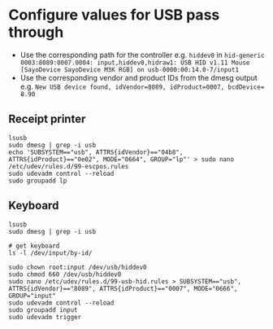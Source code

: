 # Configure values for USB pass through
- Use the corresponding path for the controller e.g. `hiddev0` in `hid-generic 0003:8089:0007.0004: input,hiddev0,hidraw1: USB HID v1.11 Mouse [SayoDevice SayoDevice M3K RGB] on usb-0000:00:14.0-7/input1`
- Use the corresponding vendor and product IDs from the dmesg output e.g. `New USB device found, idVendor=8089, idProduct=0007, bcdDevice= 8.90`

## Receipt printer
```
lsusb
sudo dmesg | grep -i usb
echo 'SUBSYSTEM=="usb", ATTRS{idVendor}=="04b8", ATTRS{idProduct}=="0e02", MODE="0664", GROUP="lp"' > sudo nano /etc/udev/rules.d/99-escpos.rules
sudo udevadm control --reload
sudo groupadd lp

```

## Keyboard
```
lsusb
sudo dmesg | grep -i usb

# get keyboard
ls -l /dev/input/by-id/

sudo chown root:input /dev/usb/hiddev0
sudo chmod 660 /dev/usb/hiddev0
sudo nano /etc/udev/rules.d/99-usb-hid.rules > SUBSYSTEM=="usb", ATTRS{idVendor}=="8089", ATTRS{idProduct}=="0007", MODE="0666", GROUP="input"
sudo udevadm control --reload
sudo groupadd input
sudo udevadm trigger
```
